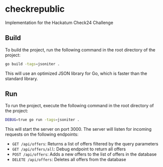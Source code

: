 # checkrepublic
Implementation for the Hackatum Check24 Challenge 

## Build
To build the project, run the following command in the root directory of the project:
```sh
go build -tags=jsoniter .
```
This will use an optimized JSON library for Go, which is faster than the standard library.

## Run
To run the project, execute the following command in the root directory of the project:
```sh
DEBUG=true go run -tags=jsoniter .
```
This will start the server on port 3000. The server will listen for incoming requests on the following endpoints:
- `GET /api/offers`: Returns a list of offers filtered by the query parameters
- `GET /api/offers/all`: Debug endpoint to return all offers
- `POST /api/offers`: Adds a new offers to the list of offers in the database
- `DELETE /api/offers`: Deletes all offers from the database
